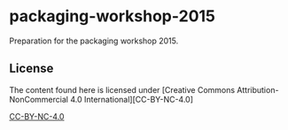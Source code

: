 # packaging-workshop-2015

Preparation for the packaging workshop 2015.

## License

The content found here is licensed under [Creative Commons Attribution-NonCommercial 4.0 International][CC-BY-NC-4.0]


[CC-BY-NC-4.0](https://creativecommons.org/licenses/by-nc/4.0/)
